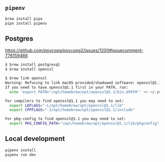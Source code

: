 ## `pipenv`

```bash
brew install pipx
pipx install pipenv
```

## Postgres

https://github.com/psycopg/psycopg2/issues/1200#issuecomment-776159466

```bash
$ brew install postgresql
$ brew install openssl

$ brew link openssl
Warning: Refusing to link macOS provided/shadowed software: openssl@1.1
If you need to have openssl@1.1 first in your PATH, run:
  echo 'export PATH="/opt/homebrew/opt/openssl@1.1/bin:$PATH"' >> ~/.zshrc

For compilers to find openssl@1.1 you may need to set:
  export LDFLAGS="-L/opt/homebrew/opt/openssl@1.1/lib"
  export CPPFLAGS="-I/opt/homebrew/opt/openssl@1.1/include"

For pkg-config to find openssl@1.1 you may need to set:
  export PKG_CONFIG_PATH="/opt/homebrew/opt/openssl@1.1/lib/pkgconfig"
```

## Local development

```bash
pipenv install
pipenv run dev
```
